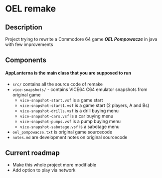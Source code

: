 # OEL remake
## Description
Project trying to rewrite a Commodore 64 game ***OEL Pompowacze*** in java with few improvements

## Components
#### AppLanterna is the main class that you are supposed to run
- `src/` contains all the source code of remake
- `vice-snapshots/` - contains VICE64 C64 emulator snapshots from original game
    - `vice-snapshot-start.vsf` is a game start
    - `vice-snapshot-start1.vsf` is a game start (2 players, A and Bs)
    - `vice-snapshot-drills.vsf` is a drill buying menu
    - `vice-snapshot-cars.vsf` is a car buying menu
    - `vice-snapshot-pumps.vsf` is a pump buying menu
    - `vice-snapshot-sabotage.vsf` is a sabotage menu
- `oel_pompowacze.txt` is original game sourcecode
- `notes.md` are development notes on original sourcecode

## Current roadmap
- Make this whole project more modifiable
- Add option to play via network
